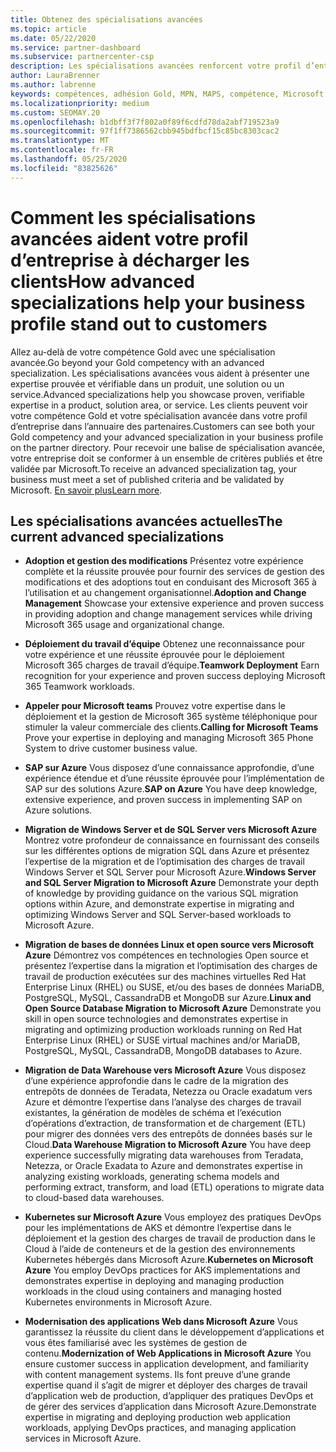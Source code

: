 ```yaml
---
title: Obtenez des spécialisations avancées
ms.topic: article
ms.date: 05/22/2020
ms.service: partner-dashboard
ms.subservice: partnercenter-csp
description: Les spécialisations avancées renforcent votre profil d’entreprise dans l’annuaire des partenaires. Découvrez comment gagner des spécialisations avancées en plus de vos compétences en or.
author: LauraBrenner
ms.author: labrenne
keywords: compétences, adhésion Gold, MPN, MAPS, compétence, Microsoft Partner Network, appartenance au réseau, spécialisations avancées
ms.localizationpriority: medium
ms.custom: SEOMAY.20
ms.openlocfilehash: b1dbff3f7f802a0f89f6cdfd78da2abf719523a9
ms.sourcegitcommit: 97f1ff7386562cbb945bdfbcf15c85bc8303cac2
ms.translationtype: MT
ms.contentlocale: fr-FR
ms.lasthandoff: 05/25/2020
ms.locfileid: "83825626"
---
```

# <a name="how-advanced-specializations-help-your-business-profile-stand-out-to-customers"></a><span data-ttu-id="33cf9-105">Comment les spécialisations avancées aident votre profil d’entreprise à décharger les clients</span><span class="sxs-lookup"><span data-stu-id="33cf9-105">How advanced specializations help your business profile stand out to customers</span></span>

<span data-ttu-id="33cf9-106">Allez au-delà de votre compétence Gold avec une spécialisation avancée.</span><span class="sxs-lookup"><span data-stu-id="33cf9-106">Go beyond your Gold competency with an advanced specialization.</span></span> <span data-ttu-id="33cf9-107">Les spécialisations avancées vous aident à présenter une expertise prouvée et vérifiable dans un produit, une solution ou un service.</span><span class="sxs-lookup"><span data-stu-id="33cf9-107">Advanced specializations help you showcase proven, verifiable expertise in a product, solution area, or service.</span></span> <span data-ttu-id="33cf9-108">Les clients peuvent voir votre compétence Gold et votre spécialisation avancée dans votre profil d’entreprise dans l’annuaire des partenaires.</span><span class="sxs-lookup"><span data-stu-id="33cf9-108">Customers can see both your Gold competency and your advanced specialization in your business profile on the partner directory.</span></span> <span data-ttu-id="33cf9-109">Pour recevoir une balise de spécialisation avancée, votre entreprise doit se conformer à un ensemble de critères publiés et être validée par Microsoft.</span><span class="sxs-lookup"><span data-stu-id="33cf9-109">To receive an advanced specialization tag, your business must meet a set of published criteria and be validated by Microsoft.</span></span> <span data-ttu-id="33cf9-110">[En savoir plus](https://partner.microsoft.com/membership/advanced-specialization)</span><span class="sxs-lookup"><span data-stu-id="33cf9-110">[Learn more](https://partner.microsoft.com/membership/advanced-specialization).</span></span>

## <a name="the-current-advanced-specializations"></a><span data-ttu-id="33cf9-111">Les spécialisations avancées actuelles</span><span class="sxs-lookup"><span data-stu-id="33cf9-111">The current advanced specializations</span></span>

- <span data-ttu-id="33cf9-112">**Adoption et gestion des modifications** Présentez votre expérience complète et la réussite prouvée pour fournir des services de gestion des modifications et des adoptions tout en conduisant des Microsoft 365 à l’utilisation et au changement organisationnel.</span><span class="sxs-lookup"><span data-stu-id="33cf9-112">**Adoption and Change Management** Showcase your extensive experience and proven success in providing adoption and change management services while driving Microsoft 365 usage and organizational change.</span></span>

- <span data-ttu-id="33cf9-113">**Déploiement du travail d’équipe** Obtenez une reconnaissance pour votre expérience et une réussite éprouvée pour le déploiement Microsoft 365 charges de travail d’équipe.</span><span class="sxs-lookup"><span data-stu-id="33cf9-113">**Teamwork Deployment** Earn recognition for your experience and proven success deploying Microsoft 365 Teamwork workloads.</span></span>

- <span data-ttu-id="33cf9-114">**Appeler pour Microsoft teams** Prouvez votre expertise dans le déploiement et la gestion de Microsoft 365 système téléphonique pour stimuler la valeur commerciale des clients.</span><span class="sxs-lookup"><span data-stu-id="33cf9-114">**Calling for Microsoft Teams** Prove your expertise in deploying and managing Microsoft 365 Phone System to drive customer business value.</span></span>

- <span data-ttu-id="33cf9-115">**SAP sur Azure** Vous disposez d’une connaissance approfondie, d’une expérience étendue et d’une réussite éprouvée pour l’implémentation de SAP sur des solutions Azure.</span><span class="sxs-lookup"><span data-stu-id="33cf9-115">**SAP on Azure** You have deep knowledge, extensive experience, and proven success in implementing SAP on Azure solutions.</span></span> 

- <span data-ttu-id="33cf9-116">**Migration de Windows Server et de SQL Server vers Microsoft Azure** Montrez votre profondeur de connaissance en fournissant des conseils sur les différentes options de migration SQL dans Azure et présentez l’expertise de la migration et de l’optimisation des charges de travail Windows Server et SQL Server pour Microsoft Azure.</span><span class="sxs-lookup"><span data-stu-id="33cf9-116">**Windows Server and SQL Server Migration to Microsoft Azure** Demonstrate your depth of knowledge by providing guidance on the various SQL migration options within Azure, and demonstrate expertise in migrating and optimizing Windows Server and SQL Server-based workloads to Microsoft Azure.</span></span> 

- <span data-ttu-id="33cf9-117">**Migration de bases de données Linux et open source vers Microsoft Azure** Démontrez vos compétences en technologies Open source et présentez l’expertise dans la migration et l’optimisation des charges de travail de production exécutées sur des machines virtuelles Red Hat Enterprise Linux (RHEL) ou SUSE, et/ou des bases de données MariaDB, PostgreSQL, MySQL, CassandraDB et MongoDB sur Azure.</span><span class="sxs-lookup"><span data-stu-id="33cf9-117">**Linux and Open Source Database Migration to Microsoft Azure** Demonstrate you skill in open source technologies and demonstrates expertise in migrating and optimizing production workloads running on Red Hat Enterprise Linux (RHEL) or SUSE virtual machines and/or MariaDB, PostgreSQL, MySQL, CassandraDB, MongoDB databases to Azure.</span></span>

- <span data-ttu-id="33cf9-118">**Migration de Data Warehouse vers Microsoft Azure** Vous disposez d’une expérience approfondie dans le cadre de la migration des entrepôts de données de Teradata, Netezza ou Oracle exadatum vers Azure et démontre l’expertise dans l’analyse des charges de travail existantes, la génération de modèles de schéma et l’exécution d’opérations d’extraction, de transformation et de chargement (ETL) pour migrer des données vers des entrepôts de données basés sur le Cloud.</span><span class="sxs-lookup"><span data-stu-id="33cf9-118">**Data Warehouse Migration to Microsoft Azure** You have deep experience successfully migrating data warehouses from Teradata, Netezza, or Oracle Exadata to Azure and demonstrates expertise in analyzing existing workloads, generating schema models and performing extract, transform, and load (ETL) operations to migrate data to cloud-based data warehouses.</span></span>

- <span data-ttu-id="33cf9-119">**Kubernetes sur Microsoft Azure** Vous employez des pratiques DevOps pour les implémentations de AKS et démontre l’expertise dans le déploiement et la gestion des charges de travail de production dans le Cloud à l’aide de conteneurs et de la gestion des environnements Kubernetes hébergés dans Microsoft Azure.</span><span class="sxs-lookup"><span data-stu-id="33cf9-119">**Kubernetes on Microsoft Azure** You employ DevOps practices for AKS implementations and demonstrates expertise in deploying and managing production workloads in the cloud using containers and managing hosted Kubernetes environments in Microsoft Azure.</span></span>

- <span data-ttu-id="33cf9-120">**Modernisation des applications Web dans Microsoft Azure** Vous garantissez la réussite du client dans le développement d’applications et vous êtes familiarisé avec les systèmes de gestion de contenu.</span><span class="sxs-lookup"><span data-stu-id="33cf9-120">**Modernization of Web Applications in Microsoft Azure** You ensure customer success in application development, and familiarity with content management systems.</span></span> <span data-ttu-id="33cf9-121">Ils font preuve d’une grande expertise quand il s’agit de migrer et déployer des charges de travail d’application web de production, d’appliquer des pratiques DevOps et de gérer des services d’application dans Microsoft Azure.</span><span class="sxs-lookup"><span data-stu-id="33cf9-121">Demonstrate expertise in migrating and deploying production web application workloads, applying DevOps practices, and managing application services in Microsoft Azure.</span></span>

